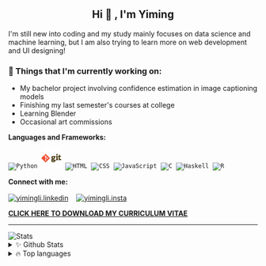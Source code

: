 <h2 align="center"> Hi 👋 , I'm Yiming <br/></h2> 


I'm still new into coding and my study mainly focuses on data science and machine learning, but I am also trying to learn more on web development and UI designing!

<h3>💼 Things that I'm currently working on:</h3>
<ul>
  <li>My bachelor project involving confidence estimation in image captioning models</li>
  <li>Finishing my last semester's courses at college</li>
  <li>Learning Blender</li>
  <li>Occasional art commissions</li>
</ul>

**Languages and Frameworks:**
<p align="left">
  <code><img src="https://github.com/abranhe/programming-languages-logos/blob/master/src/python/python_48x48.png" alt="Python" width="40" height="40" /></code>&nbsp;
  <code><img src="https://raw.githubusercontent.com/github/explore/80688e429a7d4ef2fca1e82350fe8e3517d3494d/topics/git/git.png" alt="git" width="40" height="40" /></code>&nbsp;
  <code><img src="https://github.com/abranhe/programming-languages-logos/blob/master/src/html/html_48x48.png" alt="HTML" width="40" height="40" /></code>&nbsp;
  <code><img src="https://github.com/abranhe/programming-languages-logos/blob/master/src/css/css_48x48.png" alt="CSS" width="40" height="40" /></code>&nbsp;
  <code><img src="https://github.com/abranhe/programming-languages-logos/blob/master/src/javascript/javascript_24x24.png" alt="JavaScript" width="40" height="40" /></code>&nbsp;
  <code><img src="https://github.com/abranhe/programming-languages-logos/blob/master/src/c/c_48x48.png" alt="C" width="40" height="40" /></code>&nbsp;
  <code><img src="https://github.com/abranhe/programming-languages-logos/blob/master/src/haskell/haskell_48x48.png" alt="Haskell" width="40" height="40" /></code>&nbsp;
  <code><img src="https://github.com/abranhe/programming-languages-logos/blob/master/src/r/r_48x48.png" alt="R" width="40" height="40" /></code>&nbsp;
</p>

**Connect with me:**

<p align="left">
  <a href="https://www.linkedin.com/in/yimingli000/" target="blank"><img align="center" src="https://cdn.jsdelivr.net/npm/simple-icons@3.0.1/icons/linkedin.svg" alt="yimingli.linkedin" height="40" width="40" /></a> &nbsp;&nbsp;
  <a href="https://www.instagram.com/yiming000/" target="blank"><img align="center" src="https://cdn.jsdelivr.net/npm/simple-icons@3.0.1/icons/instagram.svg" alt="yimingli.insta" height="40" width="40" /></a> &nbsp;&nbsp;
  <!-- <a href="https://twitter.com/vatana_chhorn" target="blank"><img align="center" src="https://cdn.jsdelivr.net/npm/simple-icons@3.0.1/icons/twitter.svg" alt="bhanot_kushal" height="40" width="40" /></a> &nbsp;&nbsp;
  <a href="https://www.facebook.com/vatan4c" target="blank"><img align="center" src="https://cdn.jsdelivr.net/npm/simple-icons@3.0.1/icons/facebook.svg" alt="kushal.bhanot.98" height="40" width="40" /></a> &nbsp;&nbsp;
  <a href="https://open.spotify.com/user/onlyvatana23?si=-McUZw0zTj-a8SvbVe1qZA" target="blank"><img align="center" src="https://cdn.jsdelivr.net/npm/simple-icons@3.0.1/icons/spotify.svg" alt="kushal.bhanot.98" height="40" width="40" /></a>
  &nbsp;&nbsp;
  <a href="https://www.goodreads.com/user/show/83098234-vatana-chhorn" target="blank"><img align="center" src="https://cdn.jsdelivr.net/npm/simple-icons@3.0.1/icons/goodreads.svg" alt="kushal.bhanot.98" height="40" width="40" /></a> &nbsp;&nbsp;
  <a href="https://unsplash.com/@vatanachhorn" target="blank"><img align="center" src="https://cdn.jsdelivr.net/npm/simple-icons@3.0.1/icons/unsplash.svg" alt="kushal.bhanot.98" height="40" width="40" /></a> &nbsp;&nbsp; -->
</p>

<a id="link" href="https://github.com/ccard1002/ccard1002/raw/master/CV/CV.pdf"><b>CLICK HERE TO DOWNLOAD MY CURRICULUM VITAE</b></a>

---

<img src="https://komarev.com/ghpvc/?username=ccard1002" alt="Stats" />

<details>
  <summary>✨ Github Stats</summary>
  <br>
  <img align="left" alt="Vatana's Github Stats" src="https://github-readme-stats.vercel.app/api?username=ccard1002&show_icons=true&theme=dracula" />
  <br>
  <br>
  <br>
  <br>
  <br>
  <br>
  <br>
  <br>
  <br>
</details>
<details>
  <summary>🔥 Top languages</summary>
  <br>
  <img align="left" alt="Vatana's Github Stats" src="https://github-readme-stats.vercel.app/api/top-langs/?username=ccard1002&theme=dracula" /> <br>
  <br>
  <br>
  <br>
  <br>
  <br>
  <br>
  <br>
</details>

